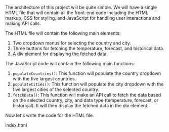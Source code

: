 The architecture of this project will be quite simple. We will have a single HTML file that will contain all the front-end code including the HTML markup, CSS for styling, and JavaScript for handling user interactions and making API calls. 

The HTML file will contain the following main elements:

1. Two dropdown menus for selecting the country and city.
2. Three buttons for fetching the temperature, forecast, and historical data.
3. A div element for displaying the fetched data.

The JavaScript code will contain the following main functions:

1. `populateCountries()`: This function will populate the country dropdown with the five largest countries.
2. `populateCities()`: This function will populate the city dropdown with the five largest cities of the selected country.
3. `fetchData()`: This function will make an API call to fetch the data based on the selected country, city, and data type (temperature, forecast, or historical). It will then display the fetched data in the div element.

Now let's write the code for the HTML file.

index.html
